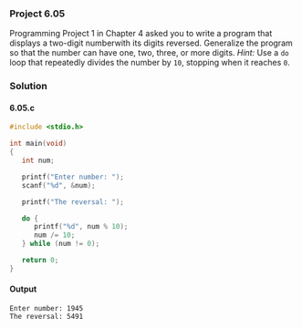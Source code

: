 ### Project 6.05
Programming Project 1 in Chapter 4 asked you to write a program that displays a two-digit numberwith its digits reversed. Generalize the program so that the number can have one, two, three, or more digits. *Hint:* Use a `do` loop that repeatedly divides the number by `10`, stopping when it reaches `0`.
### Solution
#### 6.05.c
```c
#include <stdio.h>

int main(void)
{
   int num;

   printf("Enter number: ");
   scanf("%d", &num);

   printf("The reversal: ");

   do {
      printf("%d", num % 10);
      num /= 10;   
   } while (num != 0);

   return 0;
}
```
#### Output
```
Enter number: 1945
The reversal: 5491
```

